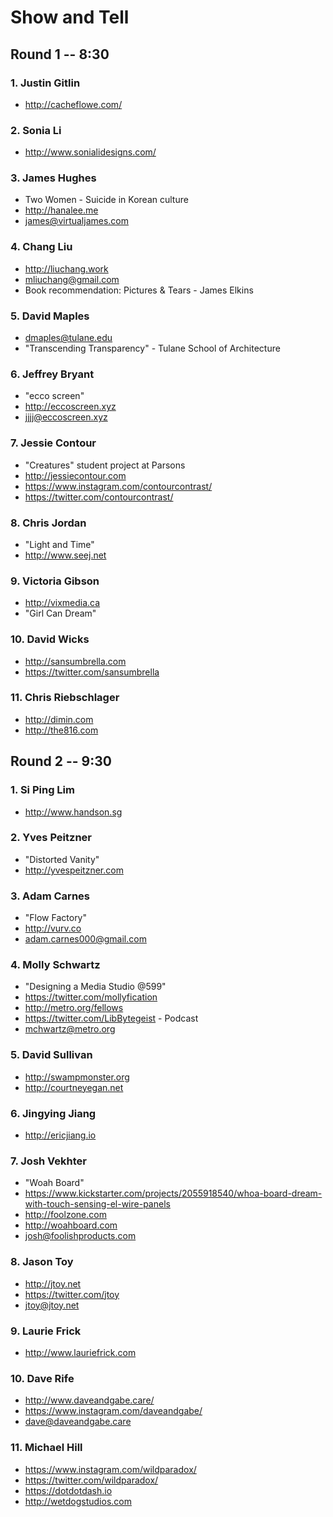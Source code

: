# Show and Tell

## Round 1 -- 8:30

### 1\. Justin Gitlin

- <http://cacheflowe.com/>

### 2\. Sonia Li

- <http://www.sonialidesigns.com/>

### 3\. James Hughes

- Two Women - Suicide in Korean culture
- <http://hanalee.me>
- james@virtualjames.com

### 4\. Chang Liu

- <http://liuchang.work>
- mliuchang@gmail.com
- Book recommendation: Pictures & Tears - James Elkins

### 5\. David Maples

- <dmaples@tulane.edu>
- "Transcending Transparency" - Tulane School of Architecture

### 6\. Jeffrey Bryant

- "ecco screen"
- <http://eccoscreen.xyz>
- jjjj@eccoscreen.xyz

### 7\. Jessie Contour

- "Creatures" student project at Parsons
- <http://jessiecontour.com>
- <https://www.instagram.com/contourcontrast/>
- <https://twitter.com/contourcontrast/>

### 8\. Chris Jordan

- "Light and Time"
- <http://www.seej.net>

### 9\. Victoria Gibson

- <http://vixmedia.ca>
- "Girl Can Dream"

### 10\. David Wicks

- <http://sansumbrella.com>
- <https://twitter.com/sansumbrella>

### 11\. Chris Riebschlager

- <http://dimin.com>
- <http://the816.com>

## Round 2 -- 9:30

### 1\. Si Ping Lim

- <http://www.handson.sg>

### 2\. Yves Peitzner

- "Distorted Vanity"
- <http://yvespeitzner.com>

### 3\. Adam Carnes

- "Flow Factory"
- <http://vurv.co>
- adam.carnes000@gmail.com

### 4\. Molly Schwartz

- "Designing a Media Studio @599"
- <https://twitter.com/mollyfication>
- <http://metro.org/fellows>
- <https://twitter.com/LibBytegeist> - Podcast
- mchwartz@metro.org

### 5\. David Sullivan

- <http://swampmonster.org>
- <http://courtneyegan.net>

### 6\. Jingying Jiang

- <http://ericjiang.io>

### 7\. Josh Vekhter

- "Woah Board"
- <https://www.kickstarter.com/projects/2055918540/whoa-board-dream-with-touch-sensing-el-wire-panels>
- <http://foolzone.com>
- <http://woahboard.com>
- josh@foolishproducts.com

### 8\. Jason Toy

- <http://jtoy.net>
- <https://twitter.com/jtoy>
- jtoy@jtoy.net

### 9\. Laurie Frick

- <http://www.lauriefrick.com>

### 10\. Dave Rife

- <http://www.daveandgabe.care/>
- <https://www.instagram.com/daveandgabe/>
- dave@daveandgabe.care

### 11\. Michael Hill

- <https://www.instagram.com/wildparadox/>
- <https://twitter.com/wildparadox/>
- <https://dotdotdash.io>
- <http://wetdogstudios.com>
